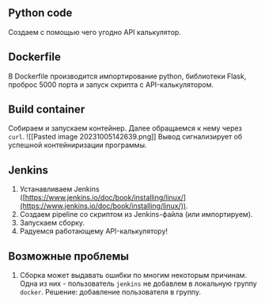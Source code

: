## Python code
Создаем с помощью чего угодно API калькулятор.
## Dockerfile
В Dockerfile производится импортирование python, библиотеки Flask, проброс 5000 порта и запуск скрипта с API-калькулятором.

## Build container
Собираем и запускаем контейнер. Далее обращаемся к нему через `curl`.
	![[Pasted image 20231005142639.png]]
	Вывод сигнализирует об успешной контейниризации программы.

## Jenkins
1. Устанавливаем Jenkins ([https://www.jenkins.io/doc/book/installing/linux/](https://www.jenkins.io/doc/book/installing/linux/)).
2. Создаем pipeline со скриптом из Jenkins-файла (или импортируем).
3. Запускаем сборку. 
4. Радуемся работающему API-калькулятору!

## Возможные проблемы
1. Сборка может выдавать ошибки по многим некоторым причинам. Одна из них - пользователь `jenkins` не добавлем в локальную группу `docker`. Решение: добавление пользователя в группу.
